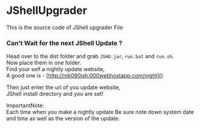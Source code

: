 # JShellUpgrader
This is the source code of JShell upgrader File

### Can't Wait for the next JShell Update ?  
Head over to the dist folder and grab `JSHU.jar`, `run.bat` and `run.sh`.  
Now place them in one folder.  
Find your self a nightly update website,  
  A good one is - [http://nik090jsh.000webhostapp.com/night]()
 
 Then just enter the url of you update website,  
 JShell install directory and you are set!

ImportantNote:  
            Each time when you make a nightly update Be sure note down system date and time as well as the version of the update.
